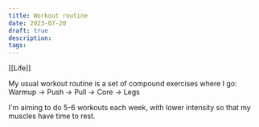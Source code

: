 ```yaml
---
title: Workout routine
date: 2023-07-20
draft: true
description: 
tags:
---
```

[[Life]]

My usual workout routine is a set of compound exercises where I go:
Warmup -> Push -> Pull -> Core -> Legs

I'm aiming to do 5-6 workouts each week, with lower intensity so that my muscles have time to rest.